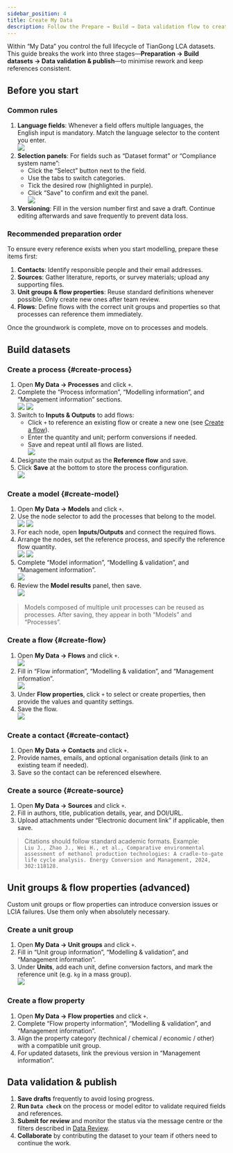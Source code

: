 ```yaml
---
sidebar_position: 4
title: Create My Data
description: Follow the Prepare → Build → Data validation flow to create processes, models, flows, and supporting references in “My Data”.
---
```


Within “My Data” you control the full lifecycle of TianGong LCA datasets. This guide breaks the work into three stages—**Preparation → Build datasets → Data validation & publish**—to minimise rework and keep references consistent.

## Before you start

### Common rules

1. **Language fields**: Whenever a field offers multiple languages, the English input is mandatory. Match the language selector to the content you enter.  
   ![](./img/language.png)
2. **Selection panels**: For fields such as “Dataset format” or “Compliance system name”:  
   - Click the “Select” button next to the field.  
   - Use the tabs to switch categories.  
   - Tick the desired row (highlighted in purple).  
   - Click “Save” to confirm and exit the panel.  
   ![](./img/choose.png)
3. **Versioning**: Fill in the version number first and save a draft. Continue editing afterwards and save frequently to prevent data loss.

### Recommended preparation order

To ensure every reference exists when you start modelling, prepare these items first:

1. **Contacts**: Identify responsible people and their email addresses.  
2. **Sources**: Gather literature, reports, or survey materials; upload any supporting files.  
3. **Unit groups & flow properties**: Reuse standard definitions whenever possible. Only create new ones after team review.  
4. **Flows**: Define flows with the correct unit groups and properties so that processes can reference them immediately.

Once the groundwork is complete, move on to processes and models.

## Build datasets

### Create a process {#create-process}

1. Open **My Data → Processes** and click `+`.  
2. Complete the “Process information”, “Modelling information”, and “Management information” sections.  
   ![](./img/process1.png) ![](./img/process2.png)
3. Switch to **Inputs & Outputs** to add flows:  
   - Click `+` to reference an existing flow or create a new one (see [Create a flow](#create-flow)).  
   - Enter the quantity and unit; perform conversions if needed.  
   - Save and repeat until all flows are listed.  
   ![](./img/process3.png)
4. Designate the main output as the **Reference flow** and save.  
5. Click **Save** at the bottom to store the process configuration.  
   ![](./img/process4.png)

### Create a model {#create-model}

1. Open **My Data → Models** and click `+`.  
2. Use the node selector to add the processes that belong to the model.  
   ![](./img/model1.png) ![](./img/model2.png)
3. For each node, open **Inputs/Outputs** and connect the required flows.  
4. Arrange the nodes, set the reference process, and specify the reference flow quantity.  
   ![](./img/model3.png) ![](./img/model4.png)
5. Complete “Model information”, “Modelling & validation”, and “Management information”.  
   ![](./img/model5.png)
6. Review the **Model results** panel, then save.  
   ![](./img/model6.png)

> Models composed of multiple unit processes can be reused as processes. After saving, they appear in both “Models” and “Processes”.

### Create a flow {#create-flow}

1. Open **My Data → Flows** and click `+`.  
   ![](./img/flow1.png)
2. Fill in “Flow information”, “Modelling & validation”, and “Management information”.  
   ![](./img/flow2.png)
3. Under **Flow properties**, click `+` to select or create properties, then provide the values and quantity settings.  
4. Save the flow.  
   ![](./img/flow3.png)

### Create a contact {#create-contact}

1. Open **My Data → Contacts** and click `+`.  
2. Provide names, emails, and optional organisation details (link to an existing team if needed).  
3. Save so the contact can be referenced elsewhere.

### Create a source {#create-source}

1. Open **My Data → Sources** and click `+`.  
2. Fill in authors, title, publication details, year, and DOI/URL.  
3. Upload attachments under “Electronic document link” if applicable, then save.  

> Citations should follow standard academic formats. Example:  
> `Liu J., Zhao J., Wei H., et al., Comparative environmental assessment of methanol production technologies: A cradle-to-gate life cycle analysis. Energy Conversion and Management, 2024, 302:118128.`

## Unit groups & flow properties (advanced)

Custom unit groups or flow properties can introduce conversion issues or LCIA failures. Use them only when absolutely necessary.

### Create a unit group

1. Open **My Data → Unit groups** and click `+`.  
2. Fill in “Unit group information”, “Modelling & validation”, and “Management information”.  
3. Under **Units**, add each unit, define conversion factors, and mark the reference unit (e.g. `kg` in a mass group).  
   ![](./img/unitgroup.png)

### Create a flow property

1. Open **My Data → Flow properties** and click `+`.  
2. Complete “Flow property information”, “Modelling & validation”, and “Management information”.  
3. Align the property category (technical / chemical / economic / other) with a compatible unit group.  
4. For updated datasets, link the previous version in “Management information”.

## Data validation & publish

1. **Save drafts** frequently to avoid losing progress.  
2. **Run `Data check`** on the process or model editor to validate required fields and references.  
3. **Submit for review** and monitor the status via the message centre or the filters described in [Data Review](/en/user-guide/data-review).  
4. **Collaborate** by contributing the dataset to your team if others need to continue the work.
